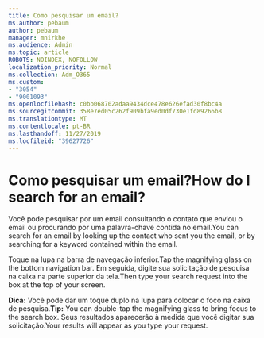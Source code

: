 ```yaml
---
title: Como pesquisar um email?
ms.author: pebaum
author: pebaum
manager: mnirkhe
ms.audience: Admin
ms.topic: article
ROBOTS: NOINDEX, NOFOLLOW
localization_priority: Normal
ms.collection: Adm_O365
ms.custom:
- "3054"
- "9001093"
ms.openlocfilehash: c0bb068702adaa9434dce478e626efad30f8bc4a
ms.sourcegitcommit: 358e7ed05c262f909bfa9ed0df730e1fd89266b8
ms.translationtype: MT
ms.contentlocale: pt-BR
ms.lasthandoff: 11/27/2019
ms.locfileid: "39627726"
---
```

# <a name="how-do-i-search-for-an-email"></a><span data-ttu-id="f7ec4-102">Como pesquisar um email?</span><span class="sxs-lookup"><span data-stu-id="f7ec4-102">How do I search for an email?</span></span>

<span data-ttu-id="f7ec4-103">Você pode pesquisar por um email consultando o contato que enviou o email ou procurando por uma palavra-chave contida no email.</span><span class="sxs-lookup"><span data-stu-id="f7ec4-103">You can search for an email by looking up the contact who sent you the email, or by searching for a keyword contained within the email.</span></span>

<span data-ttu-id="f7ec4-104">Toque na lupa na barra de navegação inferior.</span><span class="sxs-lookup"><span data-stu-id="f7ec4-104">Tap the magnifying glass on the bottom navigation bar.</span></span> <span data-ttu-id="f7ec4-105">Em seguida, digite sua solicitação de pesquisa na caixa na parte superior da tela.</span><span class="sxs-lookup"><span data-stu-id="f7ec4-105">Then type your search request into the box at the top of your screen.</span></span> 

<span data-ttu-id="f7ec4-106">**Dica:** Você pode dar um toque duplo na lupa para colocar o foco na caixa de pesquisa.</span><span class="sxs-lookup"><span data-stu-id="f7ec4-106">**Tip:** You can double-tap the magnifying glass to bring focus to the search box.</span></span> <span data-ttu-id="f7ec4-107">Seus resultados aparecerão à medida que você digitar sua solicitação.</span><span class="sxs-lookup"><span data-stu-id="f7ec4-107">Your results will appear as you type your request.</span></span> 
